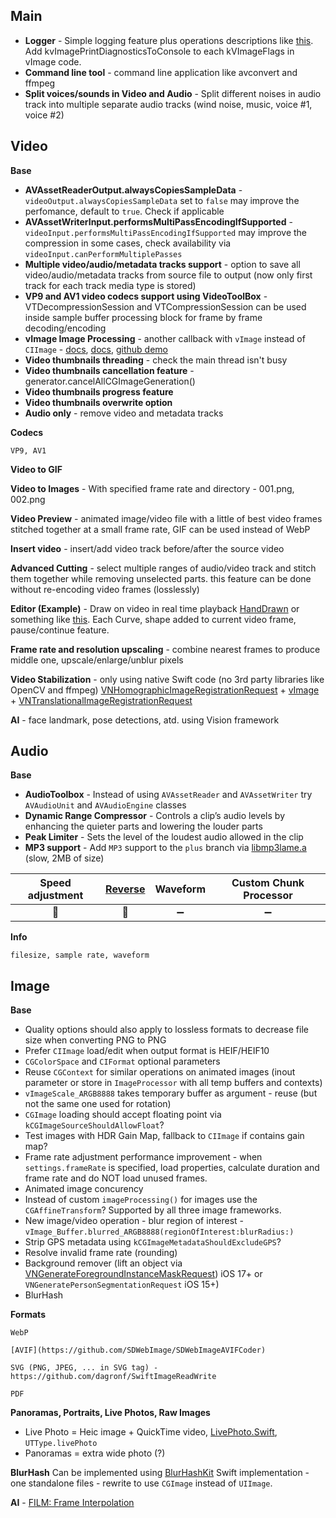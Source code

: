 ## Main
- __Logger__ - Simple logging feature plus operations descriptions like [this](https://stackoverflow.com/a/23271969/20387962). Add kvImagePrintDiagnosticsToConsole to each kVImageFlags in vImage code.
- __Command line tool__ - command line application like avconvert and ffmpeg
- __Split voices/sounds in Video and Audio__ - Split different noises in audio track into multiple separate audio tracks (wind noise, music, voice #1, voice #2)

## Video
__Base__
- __AVAssetReaderOutput.alwaysCopiesSampleData__ - `videoOutput.alwaysCopiesSampleData` set to `false` may improve the perfomance, default to `true`. Check if applicable
- __AVAssetWriterInput.performsMultiPassEncodingIfSupported__ - `videoInput.performsMultiPassEncodingIfSupported` may improve the compression in some cases, check availability via `videoInput.canPerformMultiplePasses`
- __Multiple video/audio/metadata tracks support__ - option to save all video/audio/metadata tracks from source file to output (now only first track for each track media type is stored)
- __VP9 and AV1 video codecs support using VideoToolBox__ - VTDecompressionSession and VTCompressionSession can be used inside sample buffer processing block for frame by frame decoding/encoding
- __vImage Image Processing__ - another callback with `vImage` instead of `CIImage` - [docs](https://developer.apple.com/documentation/accelerate/applying_vimage_operations_to_video_sample_buffers), [docs](https://developer.apple.com/documentation/accelerate/core_video_interoperability),
    [github demo](https://github.com/madhaviKumari/ApplyingVImageOperationsToVideoSampleBuffers)
- __Video thumbnails threading__ - check the main thread isn't busy
- __Video thumbnails cancellation feature__ - generator.cancelAllCGImageGeneration()
- __Video thumbnails progress feature__
- __Video thumbnails overwrite option__
- __Audio only__ - remove video and metadata tracks

__Codecs__
```
VP9, AV1
```

__Video to GIF__

__Video to Images__ - With specified frame rate and directory - 001.png, 002.png

__Video Preview__ - animated image/video file with a little of best video frames stitched together at a small frame rate, GIF can be used instead of WebP

__Insert video__ - insert/add video track before/after the source video

__Advanced Cutting__ - select multiple ranges of audio/video track and stitch them together while removing unselected parts. this feature can be done without re-encoding video frames (losslessly)

__Editor (Example)__ - Draw on video in real time playback [HandDrawn](https://github.com/starkdmi/HandDrawn) or something like [this](https://github.com/ltebean/LTVideoRecorder). Each Curve, shape added to current video frame, pause/continue feature.

__Frame rate and resolution upscaling__ - combine nearest frames to produce middle one, upscale/enlarge/unblur pixels

__Video Stabilization__ - only using native Swift code (no 3rd party libraries like OpenCV and ffmpeg)
[VNHomographicImageRegistrationRequest](https://developer.apple.com/documentation/vision/VNHomographicImageRegistrationRequest) + [vImage](https://developer.apple.com/documentation/accelerate/vimage) + [VNTranslationalImageRegistrationRequest](https://developer.apple.com/documentation/vision/VNTranslationalImageRegistrationRequest)

__AI__ - face landmark, pose detections, atd. using Vision framework

## Audio
__Base__
- __AudioToolbox__ - Instead of using `AVAssetReader` and `AVAssetWriter` try `AVAudioUnit` and `AVAudioEngine` classes
- __Dynamic Range Compressor__ - Controls a clip’s audio levels by enhancing the quieter parts and lowering the louder parts
- __Peak Limiter__ - Sets the level of the loudest audio allowed in the clip
- __MP3 support__ - Add `MP3` support to the `plus` branch via [libmp3lame.a](https://github.com/maysamsh/Swift-MP3Converter) (slow, 2MB of size)

| Speed adjustment | [Reverse](https://www.limit-point.com/blog/2022/reverse-audio/) | Waveform | Custom Chunk Processor |
| :---: | :---: | :---: | :---: |
| 🚧 | 🚧 |➖ | ➖ |

__Info__
``` 
filesize, sample rate, waveform
```

## Image

__Base__
- Quality options should also apply to lossless formats to decrease file size when converting PNG to PNG
- Prefer `CIImage` load/edit when output format is HEIF/HEIF10
- `CGColorSpace` and `CIFormat` optional parameters
- Reuse `CGContext` for similar operations on animated images (inout parameter or store in `ImageProcessor` with all temp buffers and contexts)
- `vImageScale_ARGB8888` takes temporary buffer as argument - reuse (but not the same one used for rotation)
- `CGImage` loading should accept floating point via `kCGImageSourceShouldAllowFloat`?
- Test images with HDR Gain Map, fallback to `CIImage` if contains gain map?
- Frame rate adjustment performance improvement - when `settings.frameRate` is specified, load properties, calculate duration and frame rate and do NOT load unused frames.
- Animated image concurency
- Instead of custom `imageProcessing()` for images use the `CGAffineTransform`? Supported by all three image frameworks.
- New image/video operation - blur region of interest - `vImage_Buffer.blurred_ARGB8888(regionOfInterest:blurRadius:)`
- Strip GPS metadata using `kCGImageMetadataShouldExcludeGPS`?
- Resolve invalid frame rate (rounding)
- Background remover (lift an object via [VNGenerateForegroundInstanceMaskRequest](https://developer.apple.com/videos/play/wwdc2023/10176/)) iOS 17+ or `VNGeneratePersonSegmentationRequest` iOS 15+)
- BlurHash

__Formats__
```
WebP

[AVIF](https://github.com/SDWebImage/SDWebImageAVIFCoder)

SVG (PNG, JPEG, ... in SVG tag) - https://github.com/dagronf/SwiftImageReadWrite

PDF
```

__Panoramas, Portraits, Live Photos, Raw Images__
- Live Photo = Heic image + QuickTime video, [LivePhoto.Swift](https://github.com/LimitPoint/LivePhoto), `UTType.livePhoto`
- Panoramas = extra wide photo (?)

__BlurHash__
Can be implemented using [BlurHashKit](https://github.com/woltapp/blurhash/blob/master/Swift/BlurHashEncode.swift) Swift implementation - one standalone files - rewrite to use `CGImage` instead of `UIImage`.

__AI__ - [FILM: Frame Interpolation](https://film-net.github.io/)
